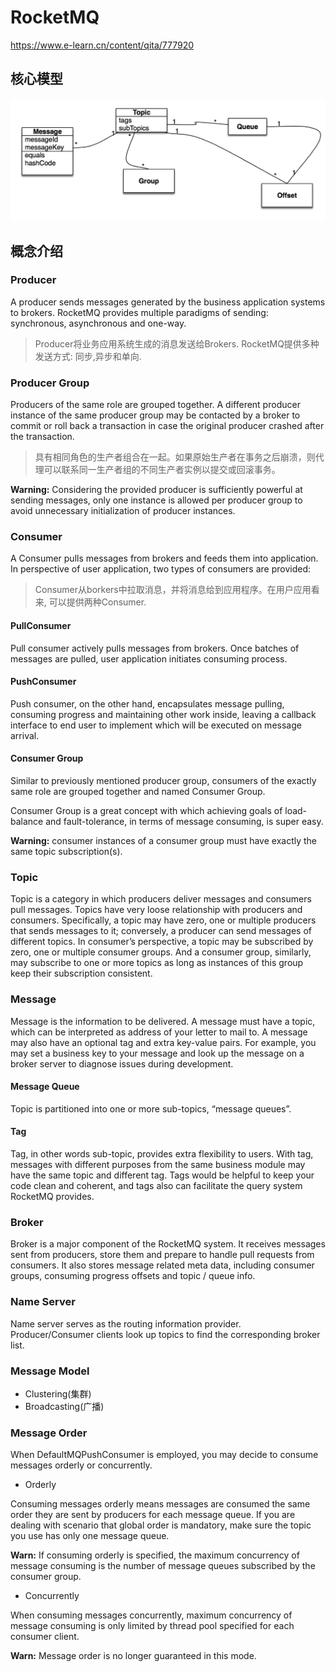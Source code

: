 # RocketMQ
https://www.e-learn.cn/content/qita/777920

## 核心模型
![Core Concept](media/15585946087987.jpg)
## 概念介绍
### Producer
A producer sends messages generated by the business application systems to brokers. RocketMQ provides multiple paradigms of sending: synchronous, asynchronous and one-way.
> Producer将业务应用系统生成的消息发送给Brokers. RocketMQ提供多种发送方式: 同步,异步和单向.

### Producer Group
Producers of the same role are grouped together. A different producer instance of the same producer group may be contacted by a broker to commit or roll back a transaction in case the original producer crashed after the transaction.
> 具有相同角色的生产者组合在一起。如果原始生产者在事务之后崩溃，则代理可以联系同一生产者组的不同生产者实例以提交或回滚事务。

<b>Warning:</b> Considering the provided producer is sufficiently powerful at sending messages, only one instance is allowed per producer group to avoid unnecessary initialization of producer instances.

### Consumer
A Consumer pulls messages from brokers and feeds them into application. In perspective of user application, two types of consumers are provided:
> Consumer从borkers中拉取消息，并将消息给到应用程序。在用户应用看来, 可以提供两种Consumer.

#### PullConsumer
Pull consumer actively pulls messages from brokers. Once batches of messages are pulled, user application initiates consuming process.

#### PushConsumer
Push consumer, on the other hand, encapsulates message pulling, consuming progress and maintaining other work inside, leaving a callback interface to end user to implement which will be executed on message arrival.

#### Consumer Group
Similar to previously mentioned producer group, consumers of the exactly same role are grouped together and named Consumer Group.

Consumer Group is a great concept with which achieving goals of load-balance and fault-tolerance, in terms of message consuming, is super easy.

<b>Warning:</b> consumer instances of a consumer group must have exactly the same topic subscription(s).

### Topic
Topic is a category in which producers deliver messages and consumers pull messages. Topics have very loose relationship with producers and consumers. Specifically, a topic may have zero, one or multiple producers that sends messages to it; conversely, a producer can send messages of different topics. In consumer’s perspective, a topic may be subscribed by zero, one or multiple consumer groups. And a consumer group, similarly, may subscribe to one or more topics as long as instances of this group keep their subscription consistent.

### Message
Message is the information to be delivered. A message must have a topic, which can be interpreted as address of your letter to mail to. A message may also have an optional tag and extra key-value pairs. For example, you may set a business key to your message and look up the message on a broker server to diagnose issues during development.

#### Message Queue
Topic is partitioned into one or more sub-topics, “message queues”.

#### Tag
Tag, in other words sub-topic, provides extra flexibility to users. With tag, messages with different purposes from the same business module may have the same topic and different tag. Tags would be helpful to keep your code clean and coherent, and tags also can facilitate the query system RocketMQ provides.

### Broker
Broker is a major component of the RocketMQ system. It receives messages sent from producers, store them and prepare to handle pull requests from consumers. It also stores message related meta data, including consumer groups, consuming progress offsets and topic / queue info.

### Name Server
Name server serves as the routing information provider. Producer/Consumer clients look up topics to find the corresponding broker list.

### Message Model
- Clustering(集群)
- Broadcasting(广播)

### Message Order
When DefaultMQPushConsumer is employed, you may decide to consume messages orderly or concurrently.
- Orderly

Consuming messages orderly means messages are consumed the same order they are sent by producers for each message queue. If you are dealing with scenario that global order is mandatory, make sure the topic you use has only one message queue.

**Warn:** If consuming orderly is specified, the maximum concurrency of message consuming is the number of message queues subscribed by the consumer group.

- Concurrently

When consuming messages concurrently, maximum concurrency of message consuming is only limited by thread pool specified for each consumer client.

**Warn:** Message order is no longer guaranteed in this mode.